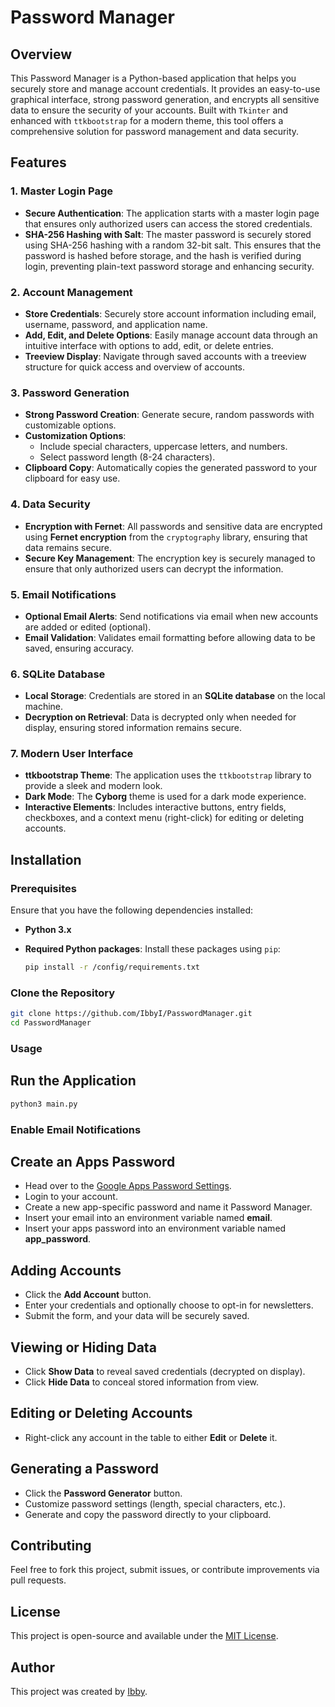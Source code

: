# Password Manager

## Overview

This Password Manager is a Python-based application that helps you securely store and manage account credentials. It provides an easy-to-use graphical interface, strong password generation, and encrypts all sensitive data to ensure the security of your accounts. Built with `Tkinter` and enhanced with `ttkbootstrap` for a modern theme, this tool offers a comprehensive solution for password management and data security.

## Features

### 1. **Master Login Page**
   - **Secure Authentication**: The application starts with a master login page that ensures only authorized users can access the stored credentials.
   - **SHA-256 Hashing with Salt**: The master password is securely stored using SHA-256 hashing with a random 32-bit salt. This ensures that the password is hashed before storage, and the hash is verified during login, preventing plain-text password storage and enhancing security.

### 2. **Account Management**
   - **Store Credentials**: Securely store account information including email, username, password, and application name.
   - **Add, Edit, and Delete Options**: Easily manage account data through an intuitive interface with options to add, edit, or delete entries.
   - **Treeview Display**: Navigate through saved accounts with a treeview structure for quick access and overview of accounts.

### 3. **Password Generation**
   - **Strong Password Creation**: Generate secure, random passwords with customizable options.
   - **Customization Options**:
     - Include special characters, uppercase letters, and numbers.
     - Select password length (8-24 characters).
   - **Clipboard Copy**: Automatically copies the generated password to your clipboard for easy use.

### 4. **Data Security**
   - **Encryption with Fernet**: All passwords and sensitive data are encrypted using **Fernet encryption** from the `cryptography` library, ensuring that data remains secure.
   - **Secure Key Management**: The encryption key is securely managed to ensure that only authorized users can decrypt the information.

### 5. **Email Notifications**
   - **Optional Email Alerts**: Send notifications via email when new accounts are added or edited (optional).
   - **Email Validation**: Validates email formatting before allowing data to be saved, ensuring accuracy.

### 6. **SQLite Database**
   - **Local Storage**: Credentials are stored in an **SQLite database** on the local machine.
   - **Decryption on Retrieval**: Data is decrypted only when needed for display, ensuring stored information remains secure.

### 7. **Modern User Interface**
   - **ttkbootstrap Theme**: The application uses the `ttkbootstrap` library to provide a sleek and modern look.
   - **Dark Mode**: The **Cyborg** theme is used for a dark mode experience.
   - **Interactive Elements**: Includes interactive buttons, entry fields, checkboxes, and a context menu (right-click) for editing or deleting accounts.

## Installation

### Prerequisites
Ensure that you have the following dependencies installed:

- **Python 3.x**
- **Required Python packages**: Install these packages using `pip`:

  ```bash
  pip install -r /config/requirements.txt

### Clone the Repository
```bash
git clone https://github.com/IbbyI/PasswordManager.git
cd PasswordManager
```

### Usage
## Run the Application

```bash
python3 main.py
```

###  Enable Email Notifications
## Create an Apps Password
- Head over to the [Google Apps Password Settings](https://myaccount.google.com/apppasswords).
- Login to your account.
- Create a new app-specific password and name it Password Manager.
- Insert your email into an environment variable named **email**.
- Insert your apps password into an environment variable named **app_password**.

## Adding Accounts
- Click the **Add Account** button.
- Enter your credentials and optionally choose to opt-in for newsletters.
- Submit the form, and your data will be securely saved.

## Viewing or Hiding Data
- Click **Show Data** to reveal saved credentials (decrypted on display).
- Click **Hide Data** to conceal stored information from view.

## Editing or Deleting Accounts
- Right-click any account in the table to either **Edit** or **Delete** it.

## Generating a Password
- Click the **Password Generator** button.
- Customize password settings (length, special characters, etc.).
- Generate and copy the password directly to your clipboard.

## Contributing
Feel free to fork this project, submit issues, or contribute improvements via pull requests.

## License
This project is open-source and available under the [MIT License](LICENSE).

## Author
This project was created by [Ibby](https://github.com/IbbyI).


